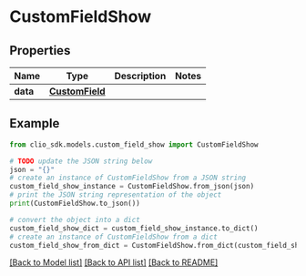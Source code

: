 # CustomFieldShow


## Properties

Name | Type | Description | Notes
------------ | ------------- | ------------- | -------------
**data** | [**CustomField**](CustomField.md) |  | 

## Example

```python
from clio_sdk.models.custom_field_show import CustomFieldShow

# TODO update the JSON string below
json = "{}"
# create an instance of CustomFieldShow from a JSON string
custom_field_show_instance = CustomFieldShow.from_json(json)
# print the JSON string representation of the object
print(CustomFieldShow.to_json())

# convert the object into a dict
custom_field_show_dict = custom_field_show_instance.to_dict()
# create an instance of CustomFieldShow from a dict
custom_field_show_from_dict = CustomFieldShow.from_dict(custom_field_show_dict)
```
[[Back to Model list]](../README.md#documentation-for-models) [[Back to API list]](../README.md#documentation-for-api-endpoints) [[Back to README]](../README.md)


